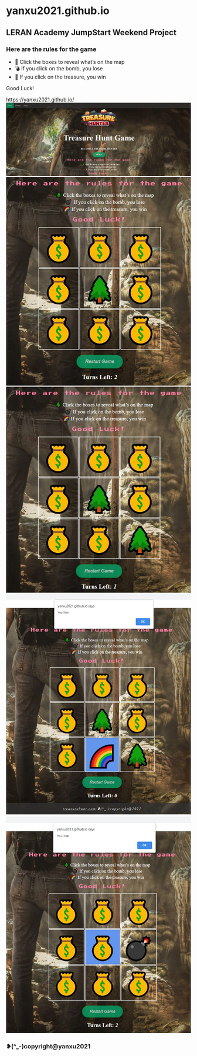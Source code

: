 # yanxu2021.github.io

## LERAN Academy JumpStart Weekend Project

### Here are the rules for the game
  <ul>
    <li>&#x1f332; Click the boxes to reveal what’s on the map</li>
    <li>&#128163; If you click on the bomb, you lose</li>
    <li>&#x1f308; If you click on the treasure, you win</li>
  </ul>
  <p>Good Luck!</p>https://yanxu2021.github.io/

<img src="https://github.com/yanxu2021/yanxu2021.github.io/blob/main/img/1.JPG" alt="Treasure">
<img src="https://github.com/yanxu2021/yanxu2021.github.io/blob/main/img/2.JPG" alt="Treasure">
<img src="https://github.com/yanxu2021/yanxu2021.github.io/blob/main/img/3.JPG" alt="Treasure">
<img src="https://github.com/yanxu2021/yanxu2021.github.io/blob/main/img/4.JPG" alt="Treasure">
<img src="https://github.com/yanxu2021/yanxu2021.github.io/blob/main/img/5.JPG" alt="Treasure">

### ❥(^_-)copyright@yanxu2021

